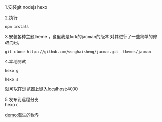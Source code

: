 1.安装git nodejs hexo  

2.执行  
```
npm install
```
3.安装各种主题theme ，这里我是fork的jacman的版本 对其进行了一些简单的修改而已。   

```
git clone https://github.com/wanghaisheng/jacman.git  themes/jacman  
```
4.本地测试  
```
hexo g  

hexo s  
```
就可以在浏览器上键入localhost:4000  

5 发布到远程分支   
hexo d 

[demo:海生的世界](http://wanghaisheng.github.io/)
